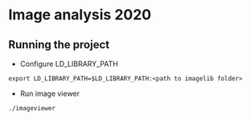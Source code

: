# Image analysis 2020


## Running the project

- Configure LD_LIBRARY_PATH

`export LD_LIBRARY_PATH=$LD_LIBRARY_PATH:<path to imagelib folder>`

- Run image viewer

`./imageviewer`
